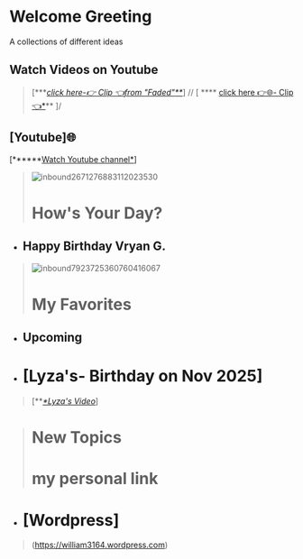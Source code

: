 # Welcome Greeting
A collections of different ideas

 ## Watch Videos on Youtube
 > [****[*click here-👉 Clip 👈from "Faded"***](https://youtube.com/clip/UgkxnuxdLHJsQCcrb0TFZnRaZVV5-eopgoCx?si=G9NJ2874i0IeZqe6)*]  //
  > [ **** [click here 👉🌐- Clip👈*](https://youtube.com/clip/UgkxHpKLRjADx3VWUeGvLiNlMbrH06Y7JP3F?si=-38LOzrN9KN_r7pJ)**  ]/
  ## [Youtube]🌐
  [******[Watch Youtube channel*](https://www.youtube.com/@WilliamFamily-1938)]
> ![inbound2671276883112023530](https://github.com/user-attachments/assets/c617cd10-03a7-46ee-9a6a-afc19f828458)
> # How's Your Day?
- ## Happy Birthday Vryan G.
> ![inbound7923725360760416067](https://github.com/user-attachments/assets/f110e80c-6bf6-40db-a100-ebde68c0f257)
>
># My Favorites
>
- ## Upcoming
- # [Lyza's- Birthday on Nov 2025]
> [***[*Lyza's Video](https://github.com/user-attachments/assets/575e043b-bd1b-42b7-a576-0d7e1e4098fb)*]


> # New Topics
>
> # my personal link
- #  [Wordpress]
> (https://william3164.wordpress.com)
> 




